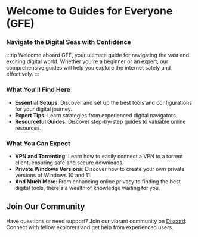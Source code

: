 # Welcome to Guides for Everyone (GFE)

### Navigate the Digital Seas with Confidence

:::tip
Welcome aboard GFE, your ultimate guide for navigating the vast and exciting digital world. Whether you're a beginner or an expert, our comprehensive guides will help you explore the internet safely and effectively.
:::

### What You'll Find Here

- **Essential Setups**: Discover and set up the best tools and configurations for your digital journey.
- **Expert Tips**: Learn strategies from experienced digital navigators.
- **Resourceful Guides**: Discover step-by-step guides to valuable online resources.

### What You Can Expect

- **VPN and Torrenting**: Learn how to easily connect a VPN to a torrent client, ensuring safe and secure downloads.
- **Private Windows Versions**: Discover how to create your own private versions of Windows 10 and 11.
- **And Much More**: From enhancing online privacy to finding the best digital tools, there's a wealth of knowledge waiting for you.

## Join Our Community

Have questions or need support? Join our vibrant community on [Discord](https://discord.gg/jqruB4FJJ5). Connect with fellow explorers and get help from experienced users.
